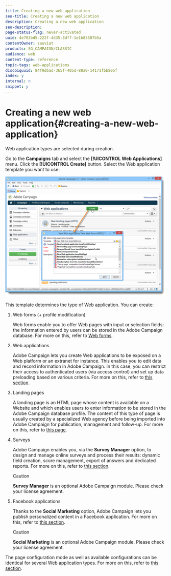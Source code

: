 ```yaml
---
title: Creating a new web application
seo-title: Creating a new web application
description: Creating a new web application
seo-description: 
page-status-flag: never-activated
uuid: 4e783bd5-222f-4d35-8df7-1e1b83587b5a
contentOwner: sauviat
products: SG_CAMPAIGN/CLASSIC
audience: web
content-type: reference
topic-tags: web-applications
discoiquuid: 84f9dbad-365f-405d-88a0-14171fbb805f
index: y
internal: n
snippet: y
---
```


# Creating a new web application{#creating-a-new-web-application}

Web application types are selected during creation.

Go to the **Campaigns** tab and select the **[!UICONTROL Web Applications]** menu. Click the **[!UICONTROL Create]** button. Select the Web application template you want to use:

![](assets/webapp_create_from_campaign.png)

This template determines the type of Web application. You can create:

1. Web forms (+ profile modification)

   Web forms enable you to offer Web pages with input or selection fields: the information entered by users can be stored in the Adobe Campaign database. For more on this, refer to [Web forms](https://helpx.adobe.com/campaign/classic/web/using/about-web-forms.html).

1. Web applications

   Adobe Campaign lets you create Web applications to be exposed on a Web platform or an extranet for instance. This enables you to edit data and record information in Adobe Campaign. In this case, you can restrict their access to authenticated users (via access control) and set up data preloading based on various criteria. For more on this, refer to [this section](https://helpx.adobe.com/campaign/classic/web/using/about-web-applications.html).

1. Landing pages

   A landing page is an HTML page whose content is available on a Website and which enables users to enter information to be stored in the Adobe Campaign database profile. The content of this type of page is usually created by a specialized Web agency before being imported into Adobe Campaign for publication, management and follow-up. For more on this, refer to [this page](https://helpx.adobe.com/campaign/classic/web/using/creating-a-landing-page.html).

1. Surveys

   Adobe Campaign enables you, via the **Survey Manager** option, to design and manage online surveys and process their results: dynamic field creation, score management, export of answers and dedicated reports. For more on this, refer to [this section](https://helpx.adobe.com/campaign/classic/web/using/about-surveys.html).

   >[!CAUTION]
   >
   >**Survey Manager** is an optional Adobe Campaign module. Please check your license agreement.

1. Facebook applications

   Thanks to the **Social Marketing** option, Adobe Campaign lets you publish personalized content in a Facebook application. For more on this, refer to [this section](https://helpx.adobe.com/campaign/classic/social/using/about-social-marketing.html).

   >[!CAUTION]
   >
   >**Social Marketing** is an optional Adobe Campaign module. Please check your license agreement.

The page configuration mode as well as available configurations can be identical for several Web application types. For more on this, refer to [this section](https://helpx.adobe.com/campaign/classic/web/using/about-web-forms.html).
